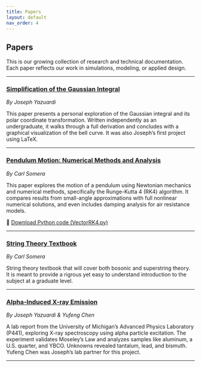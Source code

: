 ```yaml
---
title: Papers
layout: default
nav_order: 4
---
```


## Papers

This is our growing collection of research and technical documentation. Each paper reflects our work in simulations, modeling, or applied design.

---

### [Simplification of the Gaussian Integral](/assets/pdfs/First_Project___Simplication_of_the_Gaussian_Integral.pdf)  
*By Joseph Yazuardi*

This paper presents a personal exploration of the Gaussian integral and its polar coordinate transformation. Written independently as an undergraduate, it walks through a full derivation and concludes with a graphical visualization of the bell curve. It was also Joseph’s first project using LaTeX.

---

### [Pendulum Motion: Numerical Methods and Analysis](/assets/pdfs/Pendulum%20Motion.pdf)  
*By Carl Somera*

This paper explores the motion of a pendulum using Newtonian mechanics and numerical methods, specifically the Runge-Kutta 4 (RK4) algorithm. It compares results from small-angle approximations with full nonlinear numerical solutions, and even includes damping analysis for air resistance models.

📎 [Download Python code (VectorRK4.py)](/assets/code/VectorRK4.py)

---

### [String Theory Textbook](/assets/pdfs/String_Theory0.2.pdf)
*By Carl Somera*

String theory textbook that will cover both bosonic and superstring theory. It is meant to provide a rigrous yet easy to understand introduction to the subject at a graduate level.


---

### [Alpha-Induced X-ray Emission](/assets/pdfs/P441_Lab_4___Alpha_Induced_X_ray_emission.pdf)  
*By Joseph Yazuardi & Yufeng Chen*

A lab report from the University of Michigan’s Advanced Physics Laboratory (P441), exploring X-ray spectroscopy using alpha particle excitation. The experiment validates Moseley’s Law and analyzes samples like aluminum, a U.S. quarter, and YBCO. Unknowns revealed tantalum, lead, and bismuth. Yufeng Chen was Joseph’s lab partner for this project.


---
